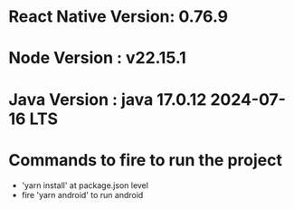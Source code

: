 # React Native Version: 0.76.9
# Node Version : v22.15.1
# Java Version : java 17.0.12 2024-07-16 LTS

# Commands to fire to run the project
 - 'yarn install' at package.json level
 - fire 'yarn android' to run android